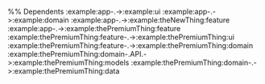 
%% Dependents
:example:app-.->:example:ui
:example:app-.->:example:domain
:example:app-.->:example:theNewThing:feature
:example:app-.->:example:thePremiumThing:feature
:example:thePremiumThing:feature-.->:example:thePremiumThing:ui
:example:thePremiumThing:feature-.->:example:thePremiumThing:domain
:example:thePremiumThing:domain-.API.->:example:thePremiumThing:models
:example:thePremiumThing:domain-.->:example:thePremiumThing:data
```
